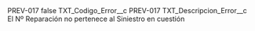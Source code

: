 <?xml version="1.0" encoding="UTF-8"?>
<CustomMetadata xmlns="http://soap.sforce.com/2006/04/metadata" xmlns:xsi="http://www.w3.org/2001/XMLSchema-instance" xmlns:xsd="http://www.w3.org/2001/XMLSchema">
    <label>PREV-017</label>
    <protected>false</protected>
    <values>
        <field>TXT_Codigo_Error__c</field>
        <value xsi:type="xsd:string">PREV-017</value>
    </values>
    <values>
        <field>TXT_Descripcion_Error__c</field>
        <value xsi:type="xsd:string">El Nº Reparación no pertenece al Siniestro en cuestión</value>
    </values>
</CustomMetadata>
